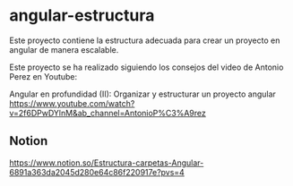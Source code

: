 # angular-estructura

Este proyecto contiene la estructura adecuada para crear un proyecto en angular de
manera escalable.

Este proyecto se ha realizado siguiendo los consejos del video de Antonio Perez en Youtube:

Angular en profundidad (II): Organizar y estructurar un proyecto angular
https://www.youtube.com/watch?v=2f6DPwDYlnM&ab_channel=AntonioP%C3%A9rez

## Notion
https://www.notion.so/Estructura-carpetas-Angular-6891a363da2045d280e64c86f220917e?pvs=4